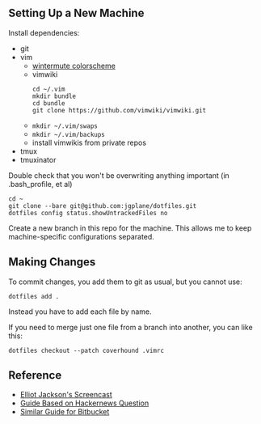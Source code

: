 ## Setting Up a New Machine

Install dependencies:
- git
- vim
  - [wintermute colorscheme](https://github.com/jgplane/wintermute)
  - vimwiki
    ```shell
    cd ~/.vim
    mkdir bundle
    cd bundle
    git clone https://github.com/vimwiki/vimwiki.git
    ```
  - `mkdir ~/.vim/swaps`
  - `mkdir ~/.vim/backups`
  - install vimwikis from private repos
- tmux
- tmuxinator

Double check that you won't be overwriting anything important (in .bash_profile, et al)
```shell
cd ~
git clone --bare git@github.com:jgplane/dotfiles.git
dotfiles config status.showUntrackedFiles no
```

Create a new branch in this repo for the machine. This allows me to keep machine-specific configurations separated.

## Making Changes

To commit changes, you add them to git as usual, but you cannot use:
```shell
dotfiles add .
```

Instead you have to add each file by name.

If you need to merge just one file from a branch into another, you can like this:
```shell
dotfiles checkout --patch coverhound .vimrc
```

## Reference

- [Elliot Jackson's Screencast](https://www.youtube.com/watch?v=awtfkl50bUQ)
- [Guide Based on Hackernews Question](https://news.ycombinator.com/item?id=11070797)
- [Similar Guide for Bitbucket](https://developer.atlassian.com/blog/2016/02/best-way-to-store-dotfiles-git-bare-repo/)
